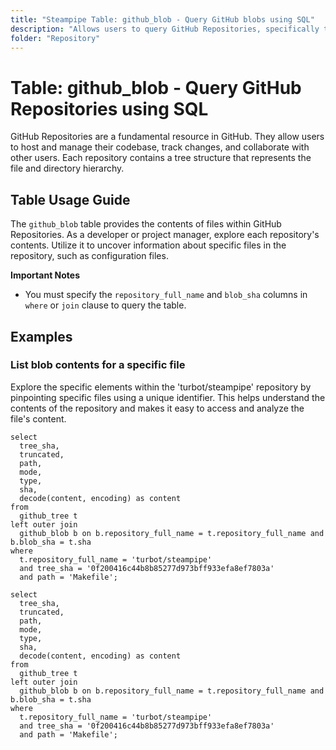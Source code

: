 ```yaml
---
title: "Steampipe Table: github_blob - Query GitHub blobs using SQL"
description: "Allows users to query GitHub Repositories, specifically the blob content."
folder: "Repository"
---
```


# Table: github_blob - Query GitHub Repositories using SQL

GitHub Repositories are a fundamental resource in GitHub. They allow users to host and manage their codebase, track changes, and collaborate with other users. Each repository contains a tree structure that represents the file and directory hierarchy.

## Table Usage Guide

The `github_blob` table provides the contents of files within GitHub Repositories. As a developer or project manager, explore each repository's contents. Utilize it to uncover information about specific files in the repository, such as configuration files.

**Important Notes**
- You must specify the `repository_full_name` and `blob_sha` columns in `where` or `join` clause to query the table.

## Examples

### List blob contents for a specific file
Explore the specific elements within the 'turbot/steampipe' repository by pinpointing specific files using a unique identifier. This helps understand the contents of the repository and makes it easy to access and analyze the file's content.

```sql+postgres
select
  tree_sha,
  truncated,
  path,
  mode,
  type,
  sha,
  decode(content, encoding) as content
from
  github_tree t
left outer join
  github_blob b on b.repository_full_name = t.repository_full_name and b.blob_sha = t.sha
where
  t.repository_full_name = 'turbot/steampipe'
  and tree_sha = '0f200416c44b8b85277d973bff933efa8ef7803a'
  and path = 'Makefile';
```

```sql+sqlite
select
  tree_sha,
  truncated,
  path,
  mode,
  type,
  sha,
  decode(content, encoding) as content
from
  github_tree t
left outer join
  github_blob b on b.repository_full_name = t.repository_full_name and b.blob_sha = t.sha
where
  t.repository_full_name = 'turbot/steampipe'
  and tree_sha = '0f200416c44b8b85277d973bff933efa8ef7803a'
  and path = 'Makefile';
```